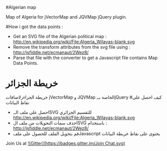 #Algerian map


Map of Algeria for jVectorMap and JQVMap jQuery plugin.

#How i got the data points :
- Get an SVG file of the Algerian political map : http://en.wikipedia.org/wiki/File:Algeria_Wilayas-blank.svg
- Remove the transform attributes from the svg file using : http://jsfiddle.net/ecmanaut/2Wez8/
- Parse that file with the converter to get a Javascript file contains Map Data Points.



# خريطة الجزائر

خريطة الجزاءرلاضافات jVectorMap و  JQVMap الخاصة بــjQuery
#كيف احصل على نقاط البيانات
 - احصل على ملف الــSVG  للتقسيم الجزائري http://en.wikipedia.org/wiki/File:Algeria_Wilayas-blank.svg 
- احذف سمات التحويلات من ملف الSVG باستخدام : http://jsfiddle.net/ecmanaut/2Wez8/ 
- قم بتحويل الملف  للحصول على ملفJavascript  يحتوي على نقاط خريطة البيانات 




Join Us at
[![Gitter](https://badges.gitter.im/Join Chat.svg)](https://gitter.im/Reddine/Algerian-map?utm_source=badge&utm_medium=badge&utm_campaign=pr-badge&utm_content=badge)

